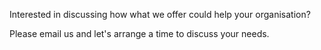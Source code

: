 Interested in discussing how what we offer could help your organisation?

Please email us and let's arrange a time to discuss your needs.